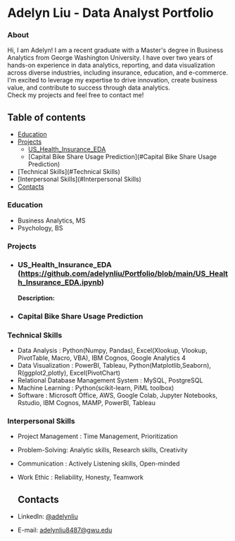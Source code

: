 # Adelyn Liu - Data Analyst Portfolio

### About
Hi, I am Adelyn! I am a recent graduate with a Master's degree in Business Analytics from George Washington University. I have over two years of hands-on experience in data analytics, reporting, and data visualization across diverse industries, including insurance, education, and e-commerce. I'm excited to leverage my expertise to drive innovation, create business value, and contribute to success through data analytics.       
Check my projects and feel free to contact me!

## Table of contents
- [Education](#Education)
- [Projects](#Projects)
  + [US_Health_Insurance_EDA](#US_Health_Insurance_EDA)
  + [Capital Bike Share Usage Prediction](#Capital Bike Share Usage Prediction)
- [Technical Skills](#Technical Skills)
- [Interpersonal Skills](#Interpersonal Skills)
- [Contacts](#Contacts)
  
### Education
- Business Analytics, MS
- Psychology, BS

### Projects
- ### US_Health_Insurance_EDA (https://github.com/adelynliu/Portfolio/blob/main/US_Health_Insurance_EDA.ipynb)
  **Description:**
  
- ### Capital Bike Share Usage Prediction
   



### Technical Skills
- Data Analysis : Python(Numpy, Pandas), Excel(Xlookup, Vlookup, PivotTable, Macro, VBA), IBM Cognos, Google Analytics 4
- Data Visualization : PowerBI, Tableau, Python(Matplotlib,Seaborn), R(ggplot2,plotly), Excel(PivotChart)
- Relational Database Management System : MySQL, PostgreSQL
- Machine Learning : Python(scikit-learn, PiML toolbox)
- Software : Microsoft Office, AWS, Google Colab, Jupyter Notebooks, Rstudio, IBM Cognos, MAMP, PowerBI, Tableau

### Interpersonal Skills
- Project Management : Time Management, Prioritization
- Problem-Solving: Analytic skills, Research skills, Creativity
- Communication : Actively Listening skills, Open-minded
- Work Ethic : Reliability, Honesty, Teamwork

  ## Contacts
- LinkedIn: [@adelynliu](https://www.linkedin.com/in/adelyn-liu-data-analytics )
- E-mail: adelynliu8487@gwu.edu
